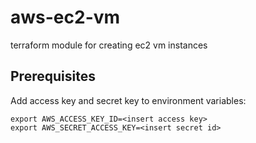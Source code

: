 # aws-ec2-vm
terraform module for creating ec2 vm instances

## Prerequisites
Add access key and secret key to environment variables:

```
export AWS_ACCESS_KEY_ID=<insert access key>
export AWS_SECRET_ACCESS_KEY=<insert secret id>
```

